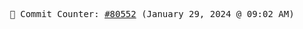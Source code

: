 <p align="center">
    <samp>
        📮 Commit Counter: <a href="https://github.com/Javascript-void0/Javascript-void0/commits/main">#80552</a> (January 29, 2024 @ 09:02 AM)
    </samp>
</p>